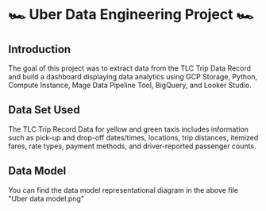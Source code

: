 # 🏎️ Uber Data Engineering Project 🏎️

## Introduction
The goal of this project was to extract data from the TLC Trip Data Record and build a dashboard displaying data analytics using GCP Storage, Python, Compute Instance, Mage Data Pipeline Tool, BigQuery, and Looker Studio.

## Data Set Used

The TLC Trip Record Data for yellow and green taxis includes information such as pick-up and drop-off dates/times, locations, trip distances, itemized fares, rate types, payment methods, and driver-reported passenger counts.


## Data Model

You can find the data model representational diagram in the above file "Uber data model.png"
